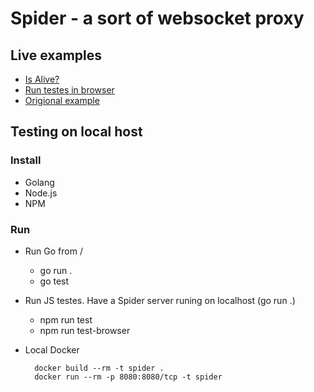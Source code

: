 # Spider - a sort of websocket proxy

## Live examples

* [Is Alive?](https://spider-8t2d6.ondigitalocean.app)
* [Run testes in browser](https://hakanols.github.io/spider/client-js/test/runJs.html?file=test.js)
* [Origional example](https://github.com/gorilla/websocket/tree/master/examples/chat)

## Testing on local host

### Install
* Golang
* Node.js
* NPM

### Run
* Run Go from /
  * go run .
  * go test
* Run JS testes. Have a Spider server runing on localhost (go run .)
  * npm run test
  * npm run test-browser
* Local Docker

        docker build --rm -t spider .
        docker run --rm -p 8080:8080/tcp -t spider
